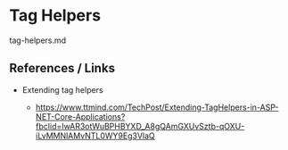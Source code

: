# Tag Helpers

tag-helpers.md

## References / Links

*   Extending tag helpers

    *   https://www.ttmind.com/TechPost/Extending-TagHelpers-in-ASP-NET-Core-Applications?fbclid=IwAR3otWuBPHBYXD_A8gQAmGXUvSztb-qOXU-iLvMMNlAMvNTL0WY9Eg3VlaQ

